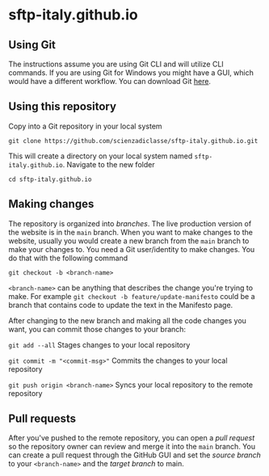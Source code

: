 # sftp-italy.github.io

## Using Git

The instructions assume you are using Git CLI and will utilize CLI commands. If you are using Git for Windows you might have a GUI, which would have a different workflow. You can download Git [here](https://git-scm.com/downloads).

## Using this repository

Copy into a Git repository in your local system

`git clone https://github.com/scienzadiclasse/sftp-italy.github.io.git`

This will create a directory on your local system named `sftp-italy.github.io`. Navigate to the new folder

`cd sftp-italy.github.io`

## Making changes

The repository is organized into _branches_. The live production version of the website is in the `main` branch. When you want to make changes to the website, usually you would create a new branch from the `main` branch to make your changes to. You need a Git user/identity to make changes. You do that with the following command

`git checkout -b <branch-name>`

`<branch-name>` can be anything that describes the change you're trying to make. For example `git checkout -b feature/update-manifesto` could be a branch that contains code to update the text in the Manifesto page.

After changing to the new branch and making all the code changes you want, you can commit those changes to your branch:

`git add --all` Stages changes to your local repository

`git commit -m "<commit-msg>"` Commits the changes to your local repository

`git push origin <branch-name>` Syncs your local repository to the remote repository

## Pull requests

After you've pushed to the remote repository, you can open a _pull request_ so the repository owner can review and merge it into the `main` branch. You can create a pull request through the GitHub GUI and set the _source branch_ to your `<branch-name>` and the _target branch_ to main.
